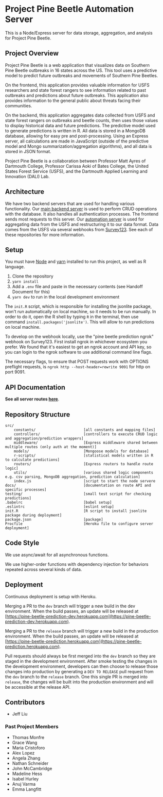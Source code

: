 # Project Pine Beetle Automation Server

This is a Node/Express server for data storage, aggregation, and analysis for Project Pine Beetle.

## Project Overview

Project Pine Beetle is a web application that visualizes data on Southern Pine Beetle outbreaks in 16 states across the US. This tool uses a predictive model to predict future outbreaks and movements of Southern Pine Beetles.

On the frontend, this application provides valuable information for USFS researchers and state forest rangers to see information related to past outbreaks and predictions about future outbreaks. This application also provides information to the general public about threats facing their communities.

On the backend, this application aggregates data collected from USFS and state forest rangers on outbreaks and beetle counts, then uses those values to display historical data and future predictions. The predictive model used to generate predictions is written in R. All data is stored in a MongoDB database, allowing for easy pre and post-processing. Using an Express server, all calculations are made in JavaScript (outside of the predictive model and Mongo summarization/aggregation algorithms), and all data is stored in JSON format.

Project Pine Beetle is a collaboration between Professor Matt Ayres of Dartmouth College, Professor Carissa Aoki of Bates College, the United States Forest Service (USFS), and the Dartmouth Applied Learning and Innovation (DALI) Lab.

## Architecture

We have two backend servers that are used for handling various functionality. Our [main backend server](https://github.com/dali-lab/pine-beetle-backend) is used to perform CRUD operations with the database. It also handles all authentication processes. The frontend sends most requests to this server. Our [automation server](https://github.com/dali-lab/pine-beetle-automation) is used for aggregating data from the USFS and restructuring it to our data format. Data comes from the USFS via several webhooks from [Survey123](https://survey123.arcgis.com/). See each of these repositories for more information.

## Setup

You must have [Node](https://nodejs.org) and [yarn](https://yarnpkg.com/) installed to run this project, as well as R language.

1. Clone the repository
2. `yarn install`
3. Add a `.env` file and paste in the necessary contents (see Handoff Document for this)
4. `yarn dev` to run in the local development environment

The `init.R` script, which is responsible for installing the jsonlite package, won't run automatically on local machine, so it needs to be run manually. In order to do it, open the R shell by typing `R` in the terminal, then use command `install.packages('jsonlite')`. This will allow to run predictions on local machine.

To develop on the webhook locally, use the "pine beetle prediction ngrok" webhook on Survey123. First install ngrok in whichever ecosystem you prefer. We found that it's easiest to get an ngrok account and API key, so you can login to the ngrok software to use additional command line flags. 

The necessary flags, to ensure that POST requests work with OPTIONS preflight requests, is `ngrok http --host-header=rewrite 9091` for http on port 9091.

## API Documentation

**See all server routes [here](./docs/ROUTES.md)**.

## Repository Structure

```
src/
    constants/                      [all constants and mapping files]
    controllers/                    [controllers to execute CRUD logic and aggregation/prediction wrappers]
    middleware/                     [Express middleware shared between multiple routes (only auth at the moment)]
    models/                         [Mongoose models for database]
    r-scripts/                      [statistical models written in R to calculate predictions]
    routers/                        [Express routers to handle route logic]
    utils/                          [various shared logic components e.g. csv parsing, MongoDB aggregation, prediction calculation]
    index.js                        [script to start the node servere
docs/                               [documentation on route API and specific processes]
testing/                            [small test script for checking predictions]
.babelrc                            [babel setup]
.eslintrc                           [eslint setup]
init.R                              [R script to install jsonlite package during deployment]
package.json                        [package]
Procfile                            [Heroku file to configure server deployment]
```

## Code Style

We use async/await for all asynchronous functions.

We use higher-order functions with dependency injection for behaviors repeated across several kinds of data.

## Deployment

Continuous deployment is setup with Heroku.

Merging a PR to the `dev` branch will trigger a new build in the dev environment. When the build passes, an update will be released at [https://pine-beetle-prediction-dev.herokuapp.com](https://pine-beetle-prediction-dev.herokuapp.com).

Merging a PR to the `release` branch will trigger a new build in the production environment. When the build passes, an update will be released at [https://pine-beetle-prediction.herokuapp.com](https://pine-beetle-prediction.herokuapp.com).

Pull requests should always be first merged into the `dev` branch so they are staged in the development environment. After smoke testing the changes in the development environment, developers can then choose to release those changes into production by generating a `DEV TO RELEASE` pull request from the `dev` branch to the `release` branch. One this single PR is merged into `release`, the changes will be built into the production environment and will be accessible at the release API.

## Contributors

- Jeff Liu

### Past Project Members

- Thomas Monfre
- Grace Wang
- Maria Cristoforo
- Alex Lopez
- Angela Zhang
- Nathan Schneider
- John McCambridge
- Madeline Hess
- Isabel Hurley
- Anuj Varma
- Emma Langfitt
